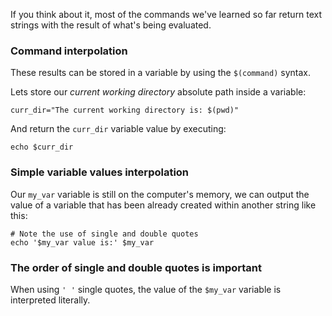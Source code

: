 If you think about it, most of the commands we've learned so far return text strings with the result of what's being evaluated.

### Command interpolation

These results can be stored in a variable by using the `$(command)` syntax.

Lets store our _current working directory_ absolute path inside a variable: 

```
curr_dir="The current working directory is: $(pwd)"
```

And return the `curr_dir` variable value by executing: 

```
echo $curr_dir
```

### Simple variable values interpolation

Our `my_var` variable is still on the computer's memory, we can output the value of a variable that has been already created within another string like this: 

```
# Note the use of single and double quotes
echo '$my_var value is:' $my_var
```

### The order of single and double quotes is important 

When using `' '` single quotes, the value of the `$my_var` variable is interpreted literally.